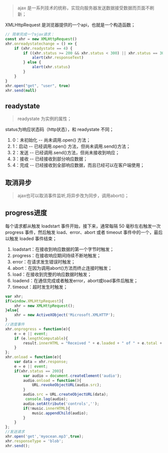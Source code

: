 > ajax 是一系列技术的统称，实现向服务器发送数据接受数据而页面不刷新；

XMLHttpRequest 是浏览器提供的一个api，也就是一个构造函数；

```javascript
// 简单完成一个ajax请求：
const xhr = new XMLHttpRequest()
xhr.onreadystatechange = () => {
    if (xhr.readystate == 4) {
        if ((xhr.status >= 200 && xhr.status < 300) || xhr.status == 304) {
            alert(xhr.responseText)
        } else {
            alert(xhr.status)
        }
    }
}
xhr.open("get", "user", true)
xhr.send(null)
```

## readystate

> readystate 为实例的属性；
>

status为响应状态码（http状态），和 readystate 不同；

1. 0：未初始化 -- 尚未调用.open() 方法；
2. 1：启动 -- 已经调用.open() 方法，但尚未调用.send()方法；
3. 2：发送 -- 已经调用.send()方法，但尚未接收到响应；
4. 3：接收 -- 已经接收到部分响应数据；
5. 4：完成 -- 已经接收到全部响应数据，而且已经可以在客户端使用；

## 取消异步

> ajax也可以取消事件监听,将异步改为同步，调用abort()；

## progress进度

每个请求都从触发 loadstart 事件开始，接下来，通常每隔 50 毫秒左右触发一次 progress 事件，然后触发 load、error、abort 或者 timeout 事件中的一个，最后以触发 loaded 事件结束；

1. loadstart：在接收到响应数据的第一个字节时触发；
2. progress：在接收响应期间持续不断地触发；
3. error：在请求发生错误时触发；
4. abort：在因为调用abort()方法而终止连接时触发；
5. load：在接收到完整的响应数据时触发；
6. loadend：在通信完成或者触发error，abort或load事件后触发；
7. timeout：超时发生时触发；

```javascript
var xhr;
if(window.XMLHttpRequest){
    xhr = new XMLHttpRequest();
}else{
    xhr = new ActiveXObject('Microsoft.XMLHTTP');
}
//进度事件
xhr.onprogress = function(e){
    e = e || event;
    if (e.lengthComputable){
        result.innerHTML = "Received " + e.loaded + " of " + e.total + " bytes";
    }
};
xhr.onload = function(e){
    var data = xhr.response;
    e = e || event;
    if(xhr.status == 200){
        var audio = document.createElement('audio');
        audio.onload = function(){
            URL.revokeObjectURL(audio.src);
        }
        audio.src = URL.createObjectURL(data);
         console.log(audio);
        audio.setAttribute('controls','');
        if(!music.innerHTML){
            music.appendChild(audio);
        }
    }
};
//发送请求
xhr.open('get','myocean.mp3',true);
xhr.responseType = 'blob';
xhr.send();
```

